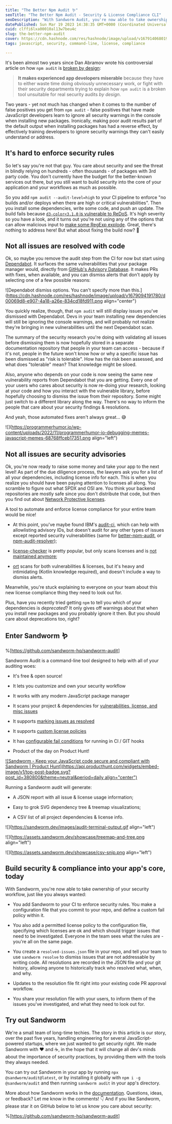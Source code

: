 ```yaml
---
title: "The Better Npm Audit 🪱"
seoTitle: "The Better Npm Audit - Security & License Compliance CLI"
seoDescription: "With Sandworm Audit, you're now able to take ownership of your security workflow, just like you always wanted: with free, open-source tools!"
datePublished: Sun Mar 19 2023 14:38:35 GMT+0000 (Coordinated Universal Time)
cuid: clffi6lxa00010al13w7beu4c
slug: the-better-npm-audit
cover: https://cdn.hashnode.com/res/hashnode/image/upload/v1679140680190/2997bfe9-7795-48a7-b1bf-9e0d4a12ebb7.png
tags: javascript, security, command-line, license, compliance

---
```


It's been almost two years since Dan Abramov wrote his controversial article on how `npm audit` is [broken by design](https://overreacted.io/npm-audit-broken-by-design/):

> **It makes experienced app developers miserable** because they have to either waste time doing obviously unnecessary work, or fight with their security departments trying to explain how `npm audit` is a broken tool unsuitable for real security audits *by design*.

Two years - yet not much has changed when it comes to the number of false positives you get from `npm audit` - false positives that have made JavaScript developers learn to ignore all security warnings in the console when installing new packages. Ironically, making poor audit results part of the default output when installing packages has had a reverse effect, by effectively training developers to ignore security warnings they can't easily understand or address.

## It's hard to enforce security rules

So let's say you're not that guy. You care about security and see the threat in blindly relying on hundreds - often thousands - of packages with 3rd party code. You don't currently have the budget for the better-known services out there, but you still want to build security into the core of your application and your workflows as much as possible.

So you add `npm audit --audit-level=high` to your CI pipeline to enforce "no builds and/or deploys when there are high or critical vulnerabilities". Then you install some dependencies, write some code, and push an update. The build fails because [`d3-color<3.1.0` is vulnerable to ReDoS](https://github.com/advisories/GHSA-36jr-mh4h-2g58). It's high severity so you have a look, and it turns out you're not using any of the options that can allow malicious input to [make some RegExp explode](https://github.com/d3/d3-color/pull/100). Great, there's nothing to address here! But what about fixing the build now? 🤔

## Not all issues are resolved with code

Ok, so maybe you remove the audit step from the CI for now but start using [Dependabot](https://github.com/dependabot). It surfaces the same vulnerabilities that your package manager would, directly from [GitHub's Advisory Database](https://github.com/advisories). It makes PRs with fixes, when available, and you can dismiss alerts that don't apply by selecting one of a few possible reasons:

![Dependabot dismiss options. You can't specify more than this.](https://cdn.hashnode.com/res/hashnode/image/upload/v1679094191780/d00069d8-e907-4a18-a26e-834cd18fd911.png align="center")

You quickly realize, though, that `npm audit` will still display issues you've dismissed with Dependabot. Devs in your team installing new dependencies will still be ignoring the console warnings, and will probably not realize they're bringing in new vulnerabilities until the next Dependabot scan.

The summary of the security research you're doing with validating all issues before dismissing them is now hopefully stored in a separate documentation repository that people in your team can access - because if it's not, people in the future won't know how or why a specific issue has been dismissed as "risk is tolerable". How has the risk been assessed, and what does "tolerable" mean? That knowledge might be siloed.

Also, anyone who depends on your code is now seeing the same new vulnerability reports from Dependabot that you are getting. Every one of your users who cares about security is now re-doing your research, looking at your code and how you interact with the vulnerable library, before hopefully choosing to dismiss the issue from their repository. Some might just switch to a different library along the way. There's no way to inform the people that care about your security findings & resolutions.

And yeah, those automated fixes aren't always great... 😅

![](https://programmerhumor.io/wp-content/uploads/2022/11/programmerhumor-io-debugging-memes-javascript-memes-68768ffceb17351.png align="left")

## Not all issues are security advisories

Ok, you're now ready to raise some money and take your app to the next level! As part of the due diligence process, the lawyers ask you for a list of all your dependencies, including license info for each. This is when you realize you should have been paying attention to licenses all along. You scramble to figure out what SPDX and OSI are. You think your backend repositories are mostly safe since you don't distribute that code, but then you find out about [Network Protective licenses](https://www.fsf.org/bulletin/2021/fall/the-fundamentals-of-the-agplv3).

A tool to automate and enforce license compliance for your entire team would be nice!

* At this point, you've maybe found IBM's [audit-ci](https://github.com/IBM/audit-ci), which can help with allowlisting advisory IDs, but doesn't audit for any other types of issues except reported security vulnerabilities (same for [better-npm-audit](https://github.com/jeemok/better-npm-audit), or [npm-audit-resolver](https://github.com/naugtur/npm-audit-resolver));
    
* [license-checker](https://github.com/davglass/license-checker) is pretty popular, but only scans licenses and is [not maintained anymore](https://github.com/davglass/license-checker/issues/245);
    
* [ort](https://github.com/oss-review-toolkit/ort) scans for both vulnerabilities & licenses, but it's heavy and intimidating (Kotlin knowledge required), and doesn't include a way to dismiss alerts.
    

Meanwhile, you're stuck explaining to everyone on your team about this new license compliance thing they need to look out for.

Plus, have you recently tried getting `npm` to tell you which of your dependencies is *deprecated*? It only gives off warnings about that when you install new packages and you probably ignore it then. But you should care about deprecations too, right?

## Enter Sandworm 🪱

%[https://github.com/sandworm-hq/sandworm-audit] 

Sandworm Audit is a command-line tool designed to help with all of your auditing woes:

* It's free & open source!
    
* It lets you customize and own your security workflow
    
* It works with any modern JavaScript package manager
    
* It scans your project & dependencies for [vulnerabilities, license, and misc issues](https://docs.sandworm.dev/audit/issue-types)
    
* It supports [marking issues as resolved](https://docs.sandworm.dev/audit/resolving-issues)
    
* It supports [custom license policies](https://docs.sandworm.dev/audit/license-policies)
    
* It has [configurable fail conditions](https://docs.sandworm.dev/audit/fail-policies) for running in CI / GIT hooks
    
* Product of the day on Product Hunt!
    

[![Sandworm - Keep your JavaScript code secure and compliant with Sandworm | Product Hunt](https://api.producthunt.com/widgets/embed-image/v1/top-post-badge.svg?post_id=380800&theme=neutral&period=daily align="center")](https://www.producthunt.com/posts/sandworm?utm_source=badge-top-post-badge&utm_medium=badge&utm_souce=badge-sandworm)

Running a Sandworm audit will generate:

* A JSON report with all issue & license usage information;
    
* Easy to grok SVG dependency tree & treemap visualizations;
    
* A CSV list of all project dependencies & license info.
    

![](https://sandworm.dev/images/audit-terminal-output.gif align="left")

![](https://assets.sandworm.dev/showcase/treemap-and-tree.png align="left")

![](https://assets.sandworm.dev/showcase/csv-snip.png align="left")

## Build security & compliance into your app's core, today

With Sandworm, you're now able to take ownership of your security workflow, just like you always wanted:

* You add Sandworm to your CI to enforce security rules. You make a configuration file that you commit to your repo, and define a custom fail policy within it.
    
* You also add a permitted license policy to the configuration file, specifying which licenses are ok and which should trigger issues that need to be investigated. Everyone in the team sees what the rules are - you're all on the same page.
    
* You create a `resolved-issues.json` file in your repo, and tell your team to use `sandworm resolve` to dismiss issues that are not addressable by writing code. All resolutions are recorded in the JSON file and your git history, allowing anyone to historically track who resolved what, when, and why.
    
* Updates to the resolution file fit right into your existing code PR approval workflow.
    
* You share your resolution file with your users, to inform them of the issues you've investigated, and what they need to look out for.
    

## Try out Sandworm

We're a small team of long-time techies. The story in this article is our story, over the past five years, handling engineering for several JavaScript-powered startups, where we just wanted to get security right. We made Sandworm with ❤️ and ☕, in the hope that it will change all dev's minds about the importance of security practices, by providing them with the tools they always needed.

You can try out Sandworm in your app by running `npx @sandworm/audit@latest`, or by installing it globally with `npm i -g @sandworm/audit` and then running `sandworm audit` in your app's directory.

More about how Sandworm works in the [documentation](https://docs.sandworm.dev/). Questions, ideas, or feedback? Let me know in the comments! 👇 And if you like Sandworm, please star it on GitHub below to let us know you care about security:

%[https://github.com/sandworm-hq/sandworm-audit]